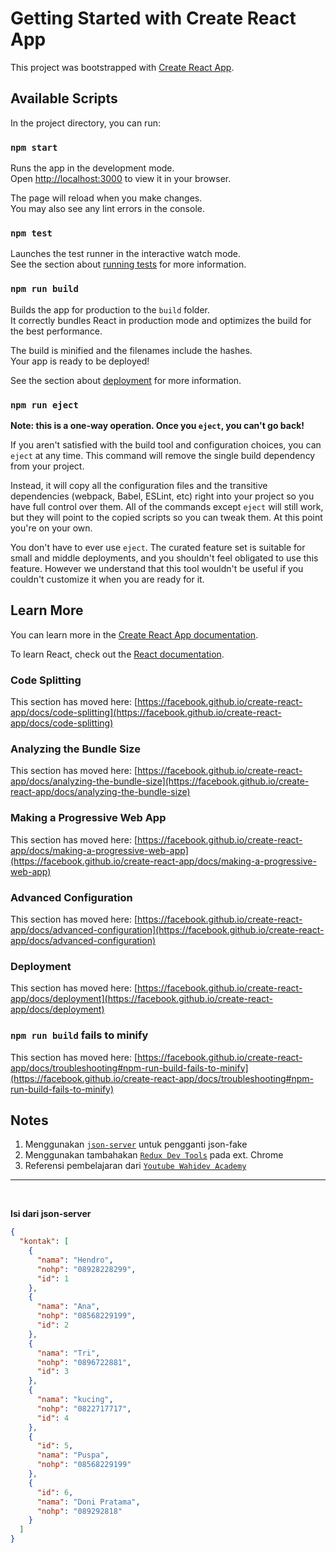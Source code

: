 # Getting Started with Create React App

This project was bootstrapped with [Create React App](https://github.com/facebook/create-react-app).

## Available Scripts

In the project directory, you can run:

### `npm start`

Runs the app in the development mode.\
Open [http://localhost:3000](http://localhost:3000) to view it in your browser.

The page will reload when you make changes.\
You may also see any lint errors in the console.

### `npm test`

Launches the test runner in the interactive watch mode.\
See the section about [running tests](https://facebook.github.io/create-react-app/docs/running-tests) for more information.

### `npm run build`

Builds the app for production to the `build` folder.\
It correctly bundles React in production mode and optimizes the build for the best performance.

The build is minified and the filenames include the hashes.\
Your app is ready to be deployed!

See the section about [deployment](https://facebook.github.io/create-react-app/docs/deployment) for more information.

### `npm run eject`

**Note: this is a one-way operation. Once you `eject`, you can't go back!**

If you aren't satisfied with the build tool and configuration choices, you can `eject` at any time. This command will remove the single build dependency from your project.

Instead, it will copy all the configuration files and the transitive dependencies (webpack, Babel, ESLint, etc) right into your project so you have full control over them. All of the commands except `eject` will still work, but they will point to the copied scripts so you can tweak them. At this point you're on your own.

You don't have to ever use `eject`. The curated feature set is suitable for small and middle deployments, and you shouldn't feel obligated to use this feature. However we understand that this tool wouldn't be useful if you couldn't customize it when you are ready for it.

## Learn More

You can learn more in the [Create React App documentation](https://facebook.github.io/create-react-app/docs/getting-started).

To learn React, check out the [React documentation](https://reactjs.org/).

### Code Splitting

This section has moved here: [https://facebook.github.io/create-react-app/docs/code-splitting](https://facebook.github.io/create-react-app/docs/code-splitting)

### Analyzing the Bundle Size

This section has moved here: [https://facebook.github.io/create-react-app/docs/analyzing-the-bundle-size](https://facebook.github.io/create-react-app/docs/analyzing-the-bundle-size)

### Making a Progressive Web App

This section has moved here: [https://facebook.github.io/create-react-app/docs/making-a-progressive-web-app](https://facebook.github.io/create-react-app/docs/making-a-progressive-web-app)

### Advanced Configuration

This section has moved here: [https://facebook.github.io/create-react-app/docs/advanced-configuration](https://facebook.github.io/create-react-app/docs/advanced-configuration)

### Deployment

This section has moved here: [https://facebook.github.io/create-react-app/docs/deployment](https://facebook.github.io/create-react-app/docs/deployment)

### `npm run build` fails to minify

This section has moved here: [https://facebook.github.io/create-react-app/docs/troubleshooting#npm-run-build-fails-to-minify](https://facebook.github.io/create-react-app/docs/troubleshooting#npm-run-build-fails-to-minify)

## Notes

1. Menggunakan [`json-server`](https://github.com/typicode/json-server) untuk pengganti json-fake
2. Menggunakan tambahakan [`Redux Dev Tools`](https://github.com/zalmoxisus/redux-devtools-extension) pada ext. Chrome
3. Referensi pembelajaran dari [`Youtube Wahidev Academy`](https://youtube.com/playlist?list=PLIan8aHxsPj082k6ZLyqJPCJESBG-C_Lw)

<hr/>
<br/>

**Isi dari json-server**

```json
{
  "kontak": [
    {
      "nama": "Hendro",
      "nohp": "08928228299",
      "id": 1
    },
    {
      "nama": "Ana",
      "nohp": "08568229199",
      "id": 2
    },
    {
      "nama": "Tri",
      "nohp": "0896722881",
      "id": 3
    },
    {
      "nama": "kucing",
      "nohp": "0822717717",
      "id": 4
    },
    {
      "id": 5,
      "nama": "Puspa",
      "nohp": "08568229199"
    },
    {
      "id": 6,
      "nama": "Doni Pratama",
      "nohp": "089292818"
    }
  ]
}
```
